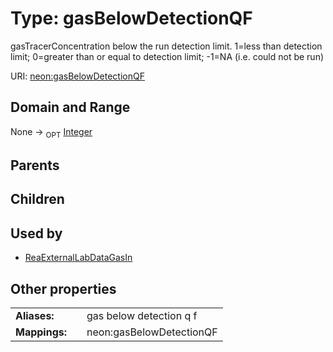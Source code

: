 
# Type: gasBelowDetectionQF


gasTracerConcentration below the run detection limit. 1=less than detection limit; 0=greater than or equal to detection limit; -1=NA (i.e. could not be run)

URI: [neon:gasBelowDetectionQF](https://data.neonscience.org/gasBelowDetectionQF)


## Domain and Range

None ->  <sub>OPT</sub> [Integer](types/Integer.md)

## Parents


## Children


## Used by

 * [ReaExternalLabDataGasIn](ReaExternalLabDataGasIn.md)

## Other properties

|  |  |  |
| --- | --- | --- |
| **Aliases:** | | gas below detection q f |
| **Mappings:** | | neon:gasBelowDetectionQF |

